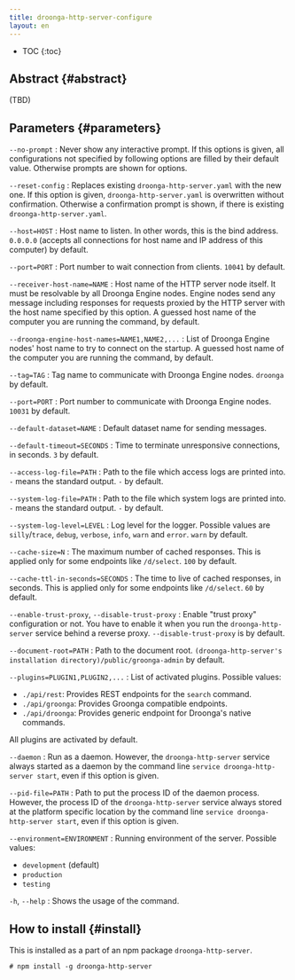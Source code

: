 ```yaml
---
title: droonga-http-server-configure
layout: en
---
```


* TOC
{:toc}

## Abstract {#abstract}

(TBD)

## Parameters {#parameters}

`--no-prompt`
: Never show any interactive prompt.
  If this options is given, all configurations not specified by following options are filled by their default value.
  Otherwise prompts are shown for options.

`--reset-config`
: Replaces existing `droonga-http-server.yaml` with the new one.
  If this option is given, `droonga-http-server.yaml` is overwritten without confirmation.
  Otherwise a confirmation prompt is shown, if there is existing `droonga-http-server.yaml`.

`--host=HOST`
: Host name to listen.
  In other words, this is the bind address.
  `0.0.0.0` (accepts all connections for host name and IP address of this computer) by default.

`--port=PORT`
: Port number to wait connection from clients.
  `10041` by default.

`--receiver-host-name=NAME`
: Host name of the HTTP server node itself.
  It must be resolvable by all Droonga Engine nodes.
  Engine nodes send any message including responses for requests proxied by the HTTP server with the host name specified by this option.
  A guessed host name of the computer you are running the command, by default.

`--droonga-engine-host-names=NAME1,NAME2,...`
: List of Droonga Engine nodes' host name to try to connect on the startup.
  A guessed host name of the computer you are running the command, by default.

`--tag=TAG`
: Tag name to communicate with Droonga Engine nodes.
  `droonga` by default.

`--port=PORT`
: Port number to communicate with Droonga Engine nodes.
  `10031` by default.

`--default-dataset=NAME`
: Default dataset name for sending messages.

`--default-timeout=SECONDS`
: Time to terminate unresponsive connections, in seconds.
  `3` by default.

`--access-log-file=PATH`
: Path to the file which access logs are printed into.
  `-` means the standard output.
  `-` by default.

`--system-log-file=PATH`
: Path to the file which system logs are printed into.
  `-` means the standard output.
  `-` by default.

`--system-log-level=LEVEL`
: Log level for the logger.
  Possible values are `silly`/`trace`, `debug`, `verbose`, `info`, `warn` and `error`.
  `warn` by default.

`--cache-size=N`
: The maximum number of cached responses.
  This is applied only for some endpoints like `/d/select`.
  `100` by default.

`--cache-ttl-in-seconds=SECONDS`
: The time to live of cached responses, in seconds.
  This is applied only for some endpoints like `/d/select`.
  `60` by default.

`--enable-trust-proxy`, `--disable-trust-proxy`
: Enable "trust proxy" configuration or not.
  You have to enable it when you run the `droonga-http-server` service behind a reverse proxy.
  `--disable-trust-proxy` is by default.

`--document-root=PATH`
: Path to the document root.
  `(droonga-http-server's installation directory)/public/groonga-admin` by default.

`--plugins=PLUGIN1,PLUGIN2,...`
: List of activated plugins.
  Possible values:
  
  * `./api/rest`: Provides REST endpoints for the `search` command.
  * `./api/groonga`: Provides Groonga compatible endpoints.
  * `./api/droonga`: Provides generic endpoint for Droonga's native commands.
  
  All plugins are activated by default.

`--daemon`
: Run as a daemon.
  However, the `droonga-http-server` service always started as a daemon by the command line `service droonga-http-server start`, even if this option is given.

`--pid-file=PATH`
: Path to put the process ID of the daemon process.
  However, the process ID of the `droonga-http-server` service always stored at the platform specific location by the command line `service droonga-http-server start`, even if this option is given.

`--environment=ENVIRONMENT`
: Running environment of the server.
  Possible values:
  
  * `development` (default)
  * `production`
  * `testing`

`-h`, `--help`
: Shows the usage of the command.

## How to install {#install}

This is installed as a part of an npm package `droonga-http-server`.

~~~
# npm install -g droonga-http-server
~~~

